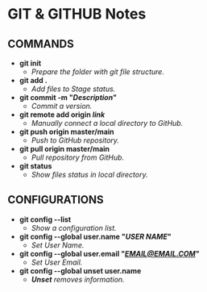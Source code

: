 # GIT & GITHUB Notes

## COMMANDS
- **git init**
	- *Prepare the folder with git file structure.*
- **git add .**
	- *Add files to Stage status.*
- **git commit -m "*Description*"**
	- *Commit a version.*
- **git remote add origin *link***
	- *Manually connect a local directory to GitHub.*
- **git push origin master/main**
	- *Push to GitHub repository.*
- **git pull origin master/main**
	- *Pull repository from GitHub.*
- **git status**
	- *Show files status in local directory.*


## CONFIGURATIONS
- **git config --list**
	- *Show a configuration list.*
- **git config --global user.name "*USER NAME*"**
	- *Set User Name.*
- **git config --global user.email "*EMAIL@EMAIL.COM*"**
	- *Set User Email.*
- **git config --global unset user.name**
	- ***Unset** removes information.*

